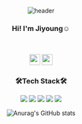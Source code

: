<div align="center">

![header](https://capsule-render.vercel.app/api?type=waving&color=bbdefb&height=250&text=Welcome!&animation=fadeIn&fontColor=ffffff&fontAlignY=35&desc=JiYoung's%20GitHub&descAlign=65&descAlignY=50)

### Hi! I'm Jiyoung☺
<br/>
<br />
 <a href="https://yj-zero.tistory.com/" target="_blank"><img height="25" src="https://img.shields.io/badge/BLOG-000000?style=flat-square&logo=tistory&logoColor=white"/></a> <img height="25" src="https://img.shields.io/badge/DevCourse-1a237e?style=for-the-badge&logoColor=white">


### 🛠Tech Stack🛠
 
 <img src="https://img.shields.io/badge/JavaScript-F7DF1E?style=for-the-badge&logo=JavaScript&logoColor=black"> <img src="https://img.shields.io/badge/TypeScript-3178C6?style=for-the-badge&logo=TypeScript&logoColor=black"> <img src="https://img.shields.io/badge/React-61DAFB?style=for-the-badge&logo=React&logoColor=black"> <img src="https://img.shields.io/badge/CSS-1572B6?style=for-the-badge&logo=CSS3&logoColor=black"> <img src="https://img.shields.io/badge/HTML-E34F26?style=for-the-badge&logo=HTML5&logoColor=black">
 
 
 
 ![Anurag's GitHub stats](https://github-readme-stats.vercel.app/api?username=YJZero&show_icons=true&theme=radical)
 </div>
